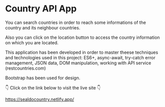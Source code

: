 # Country API App

You can search countries in order to reach some informations of the country and its neighbour countries.

Also you can click on the location button to access the country information on which you are located.

This application has been developed in order to master theese techniques and technologies used in this project:
ES6+, async-await, try-catch error management, JSON data, DOM manipulation, working with API service (restcountries.com)

Bootstrap has been used for design.


👇 Click on the link below to visit the live site 👇

https://sealdocountry.netlify.app/